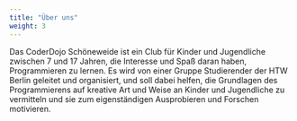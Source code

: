 ```yaml
---
title: "Über uns"
weight: 3
---
```


Das CoderDojo Schöneweide ist ein Club für Kinder und Jugendliche zwischen
7 und 17 Jahren, die Interesse und Spaß daran haben, Programmieren zu lernen.
Es wird von einer Gruppe Studierender der HTW Berlin geleitet und organisiert, und soll
dabei helfen, die Grundlagen des Programmierens auf kreative Art und Weise an Kinder
und Jugendliche zu vermitteln und sie zum eigenständigen Ausprobieren und Forschen
motivieren.
